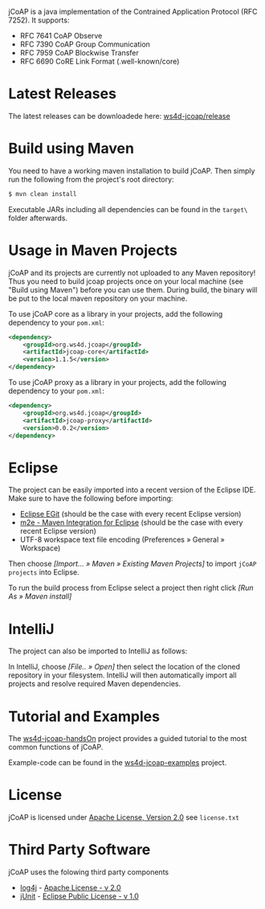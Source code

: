 jCoAP is a java implementation of the Contrained Application Protocol (RFC 7252).
It supports:
* RFC 7641 CoAP Observe
* RFC 7390 CoAP Group Communication
* RFC 7959 CoAP Blockwise Transfer
* RFC 6690 CoRE Link Format (.well-known/core)

# Latest Releases

The latest releases can be downloadede here: [ws4d-jcoap/release](https://gitlab.amd.e-technik.uni-rostock.de/ws4d/jcoap/tree/master/ws4d-jcoap/release)

# Build using Maven

You need to have a working maven installation to build jCoAP.
Then simply run the following from the project's root directory:

```sh
$ mvn clean install
```

Executable JARs including all dependencies can be found in the `target\` folder afterwards.

# Usage in Maven Projects

jCoAP and its projects are currently not uploaded to any Maven repository!
Thus you need to build jcoap projects once on your local machine (see "Build using Maven") before you can use them.
During build, the binary will be put to the local maven repository on your machine.

To use jCoAP core as a library in your projects, add the following dependency to your `pom.xml`:
```xml
<dependency>
	<groupId>org.ws4d.jcoap</groupId>
	<artifactId>jcoap-core</artifactId>
	<version>1.1.5</version>
</dependency>
```

To use jCoAP proxy as a library in your projects, add the following dependency to your `pom.xml`:
```xml
<dependency>
	<groupId>org.ws4d.jcoap</groupId>
	<artifactId>jcoap-proxy</artifactId>
	<version>0.0.2</version>
</dependency>
```

# Eclipse

The project can be easily imported into a recent version of the Eclipse IDE.
Make sure to have the following before importing:

* [Eclipse EGit](http://www.eclipse.org/egit/) (should be the case with every recent Eclipse version)
* [m2e - Maven Integration for Eclipse](http://www.eclipse.org/m2e/) (should be the case with every recent Eclipse version)
* UTF-8 workspace text file encoding (Preferences &raquo; General &raquo; Workspace)

Then choose *[Import... &raquo; Maven &raquo; Existing Maven Projects]* to import `jCoAP projects` into Eclipse.

To run the build process from Eclipse select a project then right click *[Run As &raquo; Maven install]*

# IntelliJ

The project can also be imported to IntelliJ as follows:

In IntelliJ, choose *[File.. &raquo; Open]* then select the location of the cloned repository in your filesystem.
IntelliJ will then automatically import all projects and resolve required Maven dependencies.

# Tutorial and Examples

The [ws4d-jcoap-handsOn](https://gitlab.amd.e-technik.uni-rostock.de/ws4d/jcoap/tree/master/ws4d-jcoap-handsOn) project provides a guided tutorial to the most common functions of jCoAP.

Example-code can be found in the [ws4d-jcoap-examples](https://gitlab.amd.e-technik.uni-rostock.de/ws4d/jcoap/tree/master/ws4d-jcoap-examples) project.

# License
jCoAP is licensed under [Apache License, Version 2.0](./license.txt) see `license.txt`

# Third Party Software
jCoAP uses the folowing third party components
* [log4j](https://logging.apache.org/log4j/) - [Apache License - v 2.0](http://www.apache.org/licenses/LICENSE-2.0.html)
* [jUnit](http://junit.org) - [Eclipse Public License - v 1.0](https://www.eclipse.org/legal/epl-v10.html)